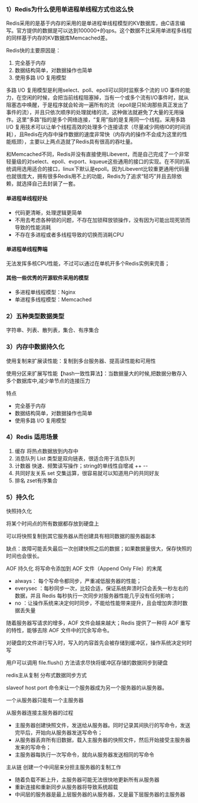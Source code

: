 ### 1）Redis为什么使用单进程单线程方式也这么快

Redis采用的是基于内存的采用的是单进程单线程模型的KV数据库，由C语言编写。官方提供的数据是可以达到100000+的qps。这个数据不比采用单进程多线程的同样基于内存的KV数据库Memcached差。

Redis快的主要原因是：

1. 完全基于内存
2. 数据结构简单，对数据操作也简单
3. 使用多路 I/O 复用模型

多路 I/O 复用模型是利用select、poll、epoll可以同时监察多个流的 I/O 事件的能力，在空闲的时候，会把当前线程阻塞掉，当有一个或多个流有I/O事件时，就从阻塞态中唤醒，于是程序就会轮询一遍所有的流（epoll是只轮询那些真正发出了事件的流），并且只依次顺序的处理就绪的流，这种做法就避免了大量的无用操作。这里“多路”指的是多个网络连接，“复用”指的是复用同一个线程。采用多路 I/O 复用技术可以让单个线程高效的处理多个连接请求（尽量减少网络IO的时间消耗），且Redis在内存中操作数据的速度非常快（内存内的操作不会成为这里的性能瓶颈），主要以上两点造就了Redis具有很高的吞吐量。


和Memcached不同，Redis并没有直接使用Libevent，而是自己完成了一个非常轻量级的对select、epoll、evport、kqueue这些通用的接口的实现。在不同的系统调用选用适合的接口，linux下默认是epoll。因为Libevent比较重更通用代码量也就很庞大，拥有很多Redis用不上的功能，Redis为了追求“轻巧”并且去除依赖，就选择自己去封装了一套。


#### 单进程单线程好处
- 代码更清晰，处理逻辑更简单
- 不用去考虑各种锁的问题，不存在加锁释放锁操作，没有因为可能出现死锁而导致的性能消耗
- 不存在多进程或者多线程导致的切换而消耗CPU

#### 单进程单线程弊端
无法发挥多核CPU性能，不过可以通过在单机开多个Redis实例来完善；

#### 其他一些优秀的开源软件采用的模型

- 多进程单线程模型：Nginx
- 单进程多线程模型：Memcached

### 2）五种类型数据类型

字符串、列表、散列表，集合、有序集合

### 3）内存中数据持久化

使用复制来扩展读性能：复制到多台服务器、提高读性能和可用性

使用分区来扩展写性能【hash一致性算法】：当数据量大的时候,把数据分散存入多个数据库中,减少单节点的连接压力

特点

- 完全基于内存
- 数据结构简单，对数据操作也简单
- 使用多路 I/O 复用模型

### 4）Redis 适用场景

1. 缓存 将热点数据放到内存中
2. 消息队列 List 类型是双向链表，很适合用于消息队列
3. 计数器 快速、频繁读写操作；string的单线性自增减 ++ --
4. 共同好友关系 set 交集运算，很容易就可以知道用户的共同好友
5. 排名 zset有序集合

### 5）持久化

快照持久化

将某个时间点的所有数据都存放到硬盘上

可以将快照复制到其它服务器从而创建具有相同数据的服务器副本

缺点：故障可能丢失最后一次创建快照之后的数据；如果数据量很大，保存快照的时间也会很长。

AOF 持久化 将写命令添加到 AOF 文件（Append Only File）的末尾

- always： 每个写命令都同步，严重减低服务器的性能；
- everysec ：每秒同步一次，比较合适，保证系统奔溃时只会丢失一秒左右的数据，并且 Redis 每秒执行一次同步对服务器性能几乎没有任何影响；
- no ：让操作系统来决定何时同步，不能给性能带来提升，且会增加奔溃时数据丢失量
 

随着服务器写请求的增多，AOF 文件会越来越大；Redis 提供了一种将 AOF 重写的特性，能够去除 AOF 文件中的冗余写命令。

对硬盘的文件进行写入时，写入的内容首先会被存储到缓冲区，操作系统决定何时写

用户可以调用 file.flush() 方法请求尽快将缓冲区存储的数据同步到硬盘

redis主从复制 分布式数据同步方式

slaveof host port 命令来让一个服务器成为另一个服务器的从服务器。

一个从服务器只能有一个主服务器

从服务器连接主服务器的过程


- 主服务器创建快照文件，发送给从服务器。同时记录其间执行的写命令，发送完毕后，开始向从服务器发送写命令；
- 从服务器丢弃所有旧数据，载入主服务器的快照文件，然后开始接受主服务器发来的写命令；
- 主服务器每执行一次写命令，就向从服务器发送相同的写命令

主从链 创建一个中间层来分担主服务器的复制工作

- 随着负载不断上升，主服务器可能无法很快地更新所有从服务器
- 重新连接和重新同步从服务器将导致系统超载
- 中间层的服务器是最上层服务器的从服务器，又是最下层服务器的主服务器
